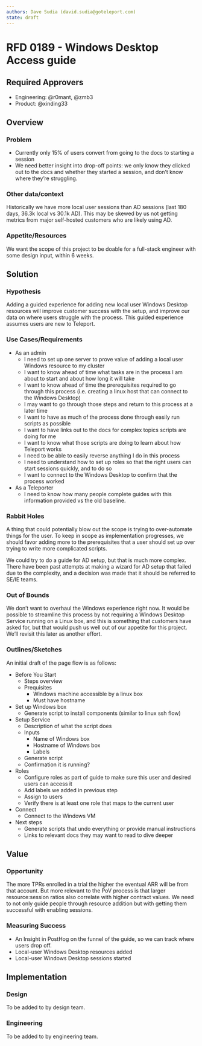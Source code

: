 ```yaml
---
authors: Dave Sudia (david.sudia@goteleport.com)
state: draft
---
```


# RFD 0189 - Windows Desktop Access guide

## Required Approvers

* Engineering: @r0mant, @zmb3
* Product: @xinding33

## Overview

### Problem

* Currently only 15% of users convert from going to the docs to starting a session
* We need better insight into drop-off points: we only know they clicked out to the docs and whether they started a session, and don’t know where they’re struggling.

### Other data/context

Historically we have more local user sessions than AD sessions (last 180 days, 36.3k local vs 30.1k AD). This may be skewed by us not getting metrics from major self-hosted customers who are likely using AD.

### Appetite/Resources

We want the scope of this project to be doable for a full-stack engineer with some design input, within 6 weeks.

## Solution

### Hypothesis

Adding a guided experience for adding new local user Windows Desktop resources will improve customer success with the setup, and improve our data on where users struggle with the process. This guided experience assumes users are new to Teleport.

### Use Cases/Requirements
* As an admin
  * I need to set up one server to prove value of adding a local user Windows resource to my cluster
  * I want to know ahead of time what tasks are in the process I am about to start and about how long it will take
  * I want to know ahead of time the prerequisites required to go through this process (i.e. creating a linux host that can connect to the Windows Desktop)
  * I may want to go through those steps and return to this process at a later time
  * I want to have as much of the process done through easily run scripts as possible
  * I want to have links out to the docs for complex topics scripts are doing for me
  * I want to know what those scripts are doing to learn about how Teleport works
  * I need to be able to easily reverse anything I do in this process
  * I need to understand how to set up roles so that the right users can start sessions quickly, and to do so
  * I want to connect to the Windows Desktop to confirm that the process worked
* As a Teleporter
  * I need to know how many people complete guides with this information provided vs the old baseline.

### Rabbit Holes

A thing that could potentially blow out the scope is trying to over-automate things for the user. To keep in scope as implementation progresses, we should favor adding more to the prerequisites that a user should set up over trying to write more complicated scripts.

We could try to do a guide for AD setup, but that is much more complex. There have been past attempts at making a wizard for AD setup that failed due to the complexity, and a decision was made that it should be referred to SE/IE teams.

### Out of Bounds

We don’t want to overhaul the Windows experience right now. It would be possible to streamline this process by not requiring a Windows Desktop Service running on a Linux box, and this is something that customers have asked for, but that would push us well out of our appetite for this project. We’ll revisit this later as another effort.

### Outlines/Sketches

An initial draft of the page flow is as follows:
* Before You Start
  * Steps overview
  * Prequisites
    * Windows machine accessible by a linux box
    * Must have hostname
* Set up Windows box
  * Generate script to install components (similar to linux ssh flow)
* Setup Service
  * Description of what the script does
  * Inputs
    * Name of Windows box
    * Hostname of Windows box
    * Labels
  * Generate script
  * Confirmation it is running?
* Roles
  * Configure roles as part of guide to make sure this user and desired users can access it
  * Add labels we added in previous step
  * Assign to users
  * Verify there is at least one role that maps to the current user
* Connect
  * Connect to the Windows VM
* Next steps
  * Generate scripts that undo everything or provide manual instructions
  * Links to relevant docs they may want to read to dive deeper

## Value

### Opportunity

The more TPRs enrolled in a trial the higher the eventual ARR will be from that account. But more relevant to the PoV process is that larger resource:session ratios also correlate with higher contract values. We need to not only guide people through resource addition but with getting them successful with enabling sessions.

### Measuring Success
* An Insight in PostHog on the funnel of the guide, so we can track where users drop off.
* Local-user Windows Desktop resources added
* Local-user Windows Desktop sessions started

## Implementation

### Design
To be added to by design team.

### Engineering
To be added to by engineering team.
